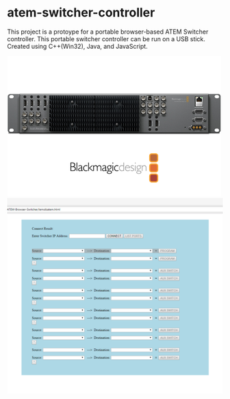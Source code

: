 # atem-switcher-controller
This project is a protoype for a portable browser-based ATEM Switcher controller. This portable switcher controller can be run on a USB stick. Created using C++(Win32), Java, and JavaScript.

<img src="https://github.com/markcodedesign/atem-switcher-controller/blob/master/screenshots/bmagic.png">
<br>
<img src="https://github.com/markcodedesign/atem-switcher-controller/blob/master/screenshots/Screenshot-PortableAtemController2.PNG">
